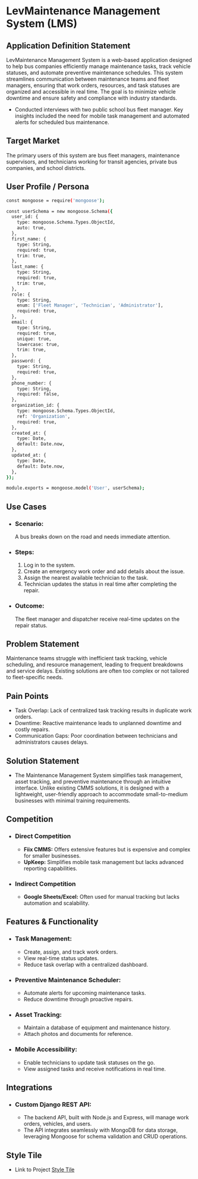 # LevMaintenance Management System (LMS)

## Application Definition Statement

LevMaintenance Management System is a web-based application designed to help bus companies efficiently manage maintenance tasks, track vehicle statuses, and automate preventive maintenance schedules. This system streamlines communication between maintenance teams and fleet managers, ensuring that work orders, resources, and task statuses are organized and accessible in real time. The goal is to minimize vehicle downtime and ensure safety and compliance with industry standards.

- Conducted interviews with two public school bus fleet manager. Key insights included the need for mobile task management and automated alerts for scheduled bus maintenance.

## Target Market

The primary users of this system are bus fleet managers, maintenance supervisors, and technicians working for transit agencies, private bus companies, and school districts.

## User Profile / Persona

```bash
const mongoose = require('mongoose');

const userSchema = new mongoose.Schema({
  user_id: {
    type: mongoose.Schema.Types.ObjectId,
    auto: true,
  },
  first_name: {
    type: String,
    required: true,
    trim: true,
  },
  last_name: {
    type: String,
    required: true,
    trim: true,
  },
  role: {
    type: String,
    enum: ['Fleet Manager', 'Technician', 'Administrator'],
    required: true,
  },
  email: {
    type: String,
    required: true,
    unique: true,
    lowercase: true,
    trim: true,
  },
  password: {
    type: String,
    required: true,
  },
  phone_number: {
    type: String,
    required: false,
  },
  organization_id: {
    type: mongoose.Schema.Types.ObjectId,
    ref: 'Organization',
    required: true,
  },
  created_at: {
    type: Date,
    default: Date.now,
  },
  updated_at: {
    type: Date,
    default: Date.now,
  },
});

module.exports = mongoose.model('User', userSchema);

```

## Use Cases

- ### Scenario:

  A bus breaks down on the road and needs immediate attention.

- ### Steps:
  1. Log in to the system.
  1. Create an emergency work order and add details about the issue.
  1. Assign the nearest available technician to the task.
  1. Technician updates the status in real time after completing the repair.
- ### Outcome:
  The fleet manager and dispatcher receive real-time updates on the repair status.

## Problem Statement

Maintenance teams struggle with inefficient task tracking, vehicle scheduling, and resource management, leading to frequent breakdowns and service delays. Existing solutions are often too complex or not tailored to fleet-specific needs.

## Pain Points

- Task Overlap: Lack of centralized task tracking results in duplicate work orders.
- Downtime: Reactive maintenance leads to unplanned downtime and costly repairs.
- Communication Gaps: Poor coordination between technicians and administrators causes delays.

## Solution Statement

- The Maintenance Management System simplifies task management, asset tracking, and preventive maintenance through an intuitive interface. Unlike existing CMMS solutions, it is designed with a lightweight, user-friendly approach to accommodate small-to-medium businesses with minimal training requirements.

## Competition

- ### Direct Competition

  - **Fiix CMMS:** Offers extensive features but is expensive and complex for smaller businesses.
  - **UpKeep:** Simplifies mobile task management but lacks advanced reporting capabilities.

- ### Indirect Competition
  - **Google Sheets/Excel:** Often used for manual tracking but lacks automation and scalability.

## Features & Functionality

- ### Task Management:

  - Create, assign, and track work orders.
  - View real-time status updates.
  - Reduce task overlap with a centralized dashboard.

- ### Preventive Maintenance Scheduler:

  - Automate alerts for upcoming maintenance tasks.
  - Reduce downtime through proactive repairs.

- ### Asset Tracking:

  - Maintain a database of equipment and maintenance history.
  - Attach photos and documents for reference.

- ### Mobile Accessibility:

  - Enable technicians to update task statuses on the go.
  - View assigned tasks and receive notifications in real time.

## Integrations

- ### Custom Django REST API:

  - The backend API, built with Node.js and Express, will manage work orders, vehicles, and users.
  - The API integrates seamlessly with MongoDB for data storage, leveraging Mongoose for schema validation and CRUD operations.

## Style Tile

- Link to Project [Style Tile](../designs/Styletile.jpg)
